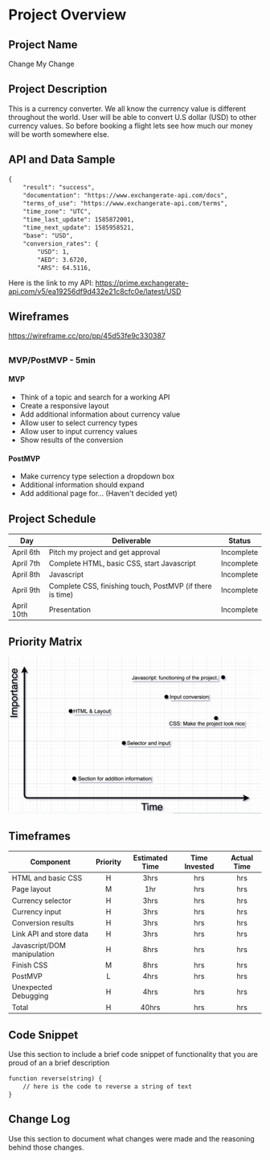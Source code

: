 # Project Overview

## Project Name

Change My Change

##

## Project Description

This is a currency converter. We all know the currency value is different throughout the world. User will be able to convert U.S dollar (USD) to other currency values. So before booking a flight lets see how much our money will be worth somewhere else.

##

## API and Data Sample

```
{
    "result": "success",
    "documentation": "https://www.exchangerate-api.com/docs",
    "terms_of_use": "https://www.exchangerate-api.com/terms",
    "time_zone": "UTC",
    "time_last_update": 1585872001,
    "time_next_update": 1585958521,
    "base": "USD",
    "conversion_rates": {
        "USD": 1,
        "AED": 3.6720,
        "ARS": 64.5116,
```

Here is the link to my API: https://prime.exchangerate-api.com/v5/ea19256df9d432e21c8cfc0e/latest/USD

##

## Wireframes

https://wireframe.cc/pro/pp/45d53fe9c330387

##

### MVP/PostMVP - 5min

#### MVP

- Think of a topic and search for a working API
- Create a responsive layout
- Add additional information about currency value
- Allow user to select currency types
- Allow user to input currency values
- Show results of the conversion

#### PostMVP

- Make currency type selection a dropdown box
- Additional information should expand
- Add additional page for... (Haven't decided yet)

##

## Project Schedule

| Day        | Deliverable                                               | Status     |
| ---------- | --------------------------------------------------------- | ---------- |
| April 6th  | Pitch my project and get approval                         | Incomplete |
| April 7th  | Complete HTML, basic CSS, start Javascript                | Incomplete |
| April 8th  | Javascript                                                | Incomplete |
| April 9th  | Complete CSS, finishing touch, PostMVP (if there is time) | Incomplete |
| April 10th | Presentation                                              | Incomplete |

##

## Priority Matrix

![alt text](Time-Importance-Matrix.png)

##

## Timeframes

| Component                   | Priority | Estimated Time | Time Invested | Actual Time |
| --------------------------- | :------: | :------------: | :-----------: | :---------: |
| HTML and basic CSS          |    H     |      3hrs      |      hrs      |     hrs     |
| Page layout                 |    M     |      1hr       |      hrs      |     hrs     |
| Currency selector           |    H     |      3hrs      |      hrs      |     hrs     |
| Currency input              |    H     |      3hrs      |      hrs      |     hrs     |
| Conversion results          |    H     |      3hrs      |      hrs      |     hrs     |
| Link API and store data     |    H     |      3hrs      |      hrs      |     hrs     |
| Javascript/DOM manipulation |    H     |      8hrs      |      hrs      |     hrs     |
| Finish CSS                  |    M     |      8hrs      |      hrs      |     hrs     |
| PostMVP                     |    L     |      4hrs      |      hrs      |     hrs     |
| Unexpected Debugging        |    H     |      4hrs      |      hrs      |     hrs     |
| Total                       |    H     |     40hrs      |      hrs      |     hrs     |

##

## Code Snippet

Use this section to include a brief code snippet of functionality that you are proud of an a brief description

```
function reverse(string) {
	// here is the code to reverse a string of text
}
```

##

## Change Log

Use this section to document what changes were made and the reasoning behind those changes.
